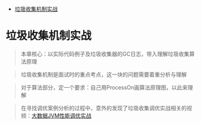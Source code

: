 - [垃圾收集机制实战](#垃圾收集机制实战)

# 垃圾收集机制实战

> 本章核心：以实际代码例子及垃圾收集器的GC日志，带入理解垃圾收集算法原理

> 垃圾收集机制是面试时的重点考点，这一块的问题需要着重分析与理解

> 对于算法部分，定一个要求：自己用ProcessOn画算法原理图，以此来理解

> 在寻找调优案例分析的过程中，意外的发现了垃圾收集调优实战相关的视频：[大数据JVM性能调优实战](https://www.bilibili.com/video/BV184411e7qH?p=22)
